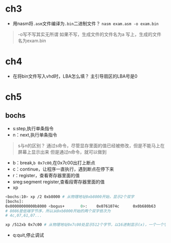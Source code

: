 # ch3
* 用nasm将`.asm`文件编译为`.bin`二进制文件？
`nasm exam.asm -o exam.bin`
> -o写不写其实无所谓
如果不写，生成文件的文件名为a
写上，生成的文件名为exam.bin
# ch4
* 在将bin文件写入vhd时，LBA怎么填？
主引导扇区的LBA号是0
# ch5
## bochs
* s:step,执行单条指令
* n：next,执行单条指令
> s与n的区别？
通过s命令，尽管显存里面的值已经被修改，但是不能马上在屏幕上显示出来
但是通过n命令，就可以做到
* b：break,`b 0x7c00`,在0x7c00出打上断点
* c：continue，让程序一直执行，遇到断点在停下来
* r：register，查看寄存器里面的值
* sreg:segment register,查看段寄存器里面的值
* xp
```bash
<bochs:10> xp /2 0xb8000 # 从物理地址0xb8000开始，显示2个双字
[bochs]:
0x00000000000b8000 <bogus+       0>:    0x0761074c      0x0b680b63
# 8086是低端字节序，所以从0xb8000开始的两个双字依次为
# 4c,07,61,07...

xp /512xb 0x7c00 # 从物理地址0x7c00处显示512个字节，以16进制显示(x)，一个一个字节显示(b)
```
* q:quit,停止调试